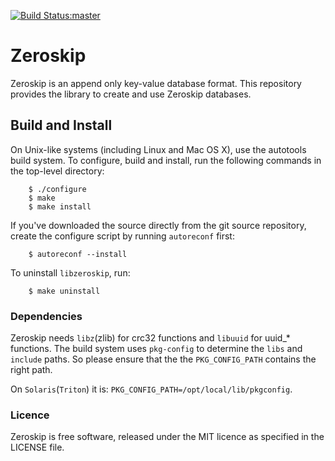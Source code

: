 [![Build Status:master](https://api.travis-ci.org/ajaysusarla/zeroskip.svg?branch=master)](https://travis-ci.org/ajaysusarla/zeroskip)

# Zeroskip

Zeroskip is an append only key-value database format. This repository
provides the library to create and use Zeroskip databases.

## Build and Install

On Unix-like systems (including Linux and Mac OS X), use the autotools
build system. To configure, build and install, run the following commands in the
top-level directory:

```
    $ ./configure
    $ make
    $ make install
```

If you've downloaded the source directly from the git source
repository, create the configure script by running `autoreconf` first:

```
    $ autoreconf --install
```

To uninstall `libzeroskip`, run:

```
    $ make uninstall
```

### Dependencies
Zeroskip needs `libz`(zlib) for crc32 functions and `libuuid` for
uuid_* functions. The build system uses `pkg-config` to determine the
`libs` and `include` paths. So please ensure that the the
`PKG_CONFIG_PATH` contains the right path. 

On `Solaris`(`Triton`) it is: `PKG_CONFIG_PATH=/opt/local/lib/pkgconfig`.

### Licence

Zeroskip is free software, released under the MIT licence as specified
in the LICENSE file.

